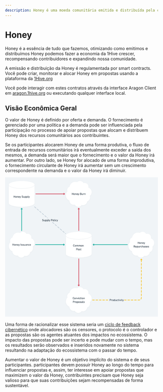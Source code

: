 ```yaml
---
description: Honey é uma moeda comunitária emitida e distribuída pela comunidade 1Hive.
---
```


# Honey

Honey é a essência de tudo que fazemos, otimizando como emitimos e distribuímos Honey podemos fazer a economia da 1Hive crescer, recompensando contribuidores e expandindo nossa comunidade.  


A emissão e distribuição da Honey é regulamentada por smart contracts. Você pode criar, monitorar e alocar Honey em propostas usando a plataforma da [1Hive.org](https://1hive.org/#/)

Você pode interagir com estes contratos através da interface Aragon Client em [aragon.1hive.org](https://aragon.1hive.org/#/0xe9869a0bbc8fb8c61b7d81c33fa2ba84871b3b0e) ou executando qualquer interface local.  


## **Visão Econômica Geral** 

O valor de Honey é definido por oferta e demanda. O fornecimento é gerenciado por uma política e a demanda pode ser influenciada pela participação no processo de apoiar propostas que alocam e distribuem Honey dos recursos comunitários aos contribuintes.

Se os participantes alocarem Honey de uma forma produtiva, o fluxo de entrada de recursos comunitários irá eventualmente exceder a saída dos mesmos, a demanda será maior que o fornecimento e o valor da Honey irá aumentar. Por outro lado, se Honey for alocado de uma forma improdutiva, o fornecimento circulante de Honey irá aumentar sem um crescimento correspondente na demanda e o valor da Honey irá diminuir.  


![Diagrama simplificado de fluxo e estoque da Honey](../.gitbook/assets/honey-2x.png)

Uma forma de racionalizar esse sistema seria um [ciclo de feedback cibernético](https://en.wikipedia.org/wiki/Cybernetics) onde alocadores são os censores, o protocolo é o controlador e as propostas são os agentes atuantes dos impactos no ecossistema. O impacto das propostas pode ser incerto e pode mudar com o tempo, mas os resultados serão observados e inseridos novamente no sistema resultando na adaptação do ecossistema com o passar do tempo.

Aumentar o valor de Honey é um objetivo implícito do sistema e de seus participantes. participantes devem possuir Honey ao longo do tempo para influenciar propostas e, assim, ter interesse em apoiar propostas que maximizem o valor da Honey, contribuintes precisam que Honey seja valioso para que suas contribuições sejam recompensadas de forma sustentável.  


